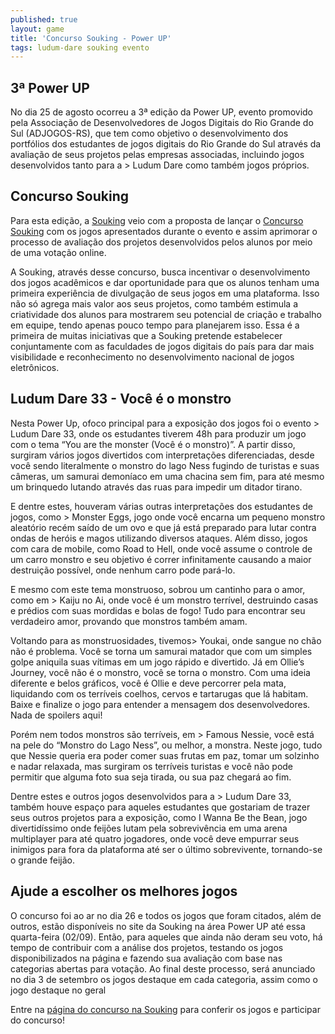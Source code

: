 ```yaml
---
published: true
layout: game
title: 'Concurso Souking - Power UP'
tags: ludum-dare souking evento
---
```



## 3ª Power UP
No dia 25 de agosto ocorreu a 3ª edição da Power UP, evento promovido pela Associação de Desenvolvedores de Jogos Digitais do Rio Grande do Sul (ADJOGOS-RS), que tem como objetivo o desenvolvimento dos portfólios dos estudantes de jogos digitais do Rio Grande do Sul através da avaliação de seus projetos pelas empresas associadas, incluindo jogos desenvolvidos tanto para a > Ludum Dare como também jogos próprios. 

## Concurso Souking
Para esta edição, a <a href="http://www.souking.com.br">Souking</a>
 veio com a proposta de lançar o <a href="http://www.souking.com.br/loja/index.php/power-up" target="_blank">Concurso Souking</a>
 com os jogos apresentados durante o evento e assim aprimorar o processo de avaliação dos projetos desenvolvidos pelos alunos por meio de uma votação online.




A Souking, através desse concurso, busca incentivar o desenvolvimento dos jogos acadêmicos e dar oportunidade para que os alunos tenham uma primeira experiência de divulgação de seus jogos em uma plataforma. Isso não só agrega mais valor aos seus projetos, como também estimula a criatividade dos alunos para mostrarem seu potencial de criação e trabalho em equipe, tendo apenas pouco tempo para planejarem isso. Essa é a primeira de muitas iniciativas que a Souking pretende estabelecer conjuntamente com as faculdades de jogos digitais do país para dar mais visibilidade e reconhecimento no desenvolvimento nacional de jogos eletrônicos.

## Ludum Dare 33 - Você é o monstro
Nesta Power Up, ofoco principal para a exposição dos jogos foi o evento > Ludum Dare 33, onde os estudantes tiverem 48h para produzir um jogo com o tema “You are the monster (Você é o monstro)”. A partir disso, surgiram vários jogos divertidos com interpretações diferenciadas, desde você sendo literalmente o monstro do lago Ness fugindo de turistas e suas câmeras, um samurai demoníaco em uma chacina sem fim, para até mesmo um brinquedo lutando através das ruas para impedir um ditador tirano.




E dentre estes, houveram várias outras interpretações dos estudantes de jogos, como > Monster Eggs, jogo onde você encarna um pequeno monstro aleatório recém saído de um ovo e que já está preparado para lutar contra ondas de heróis e magos utilizando diversos ataques. Além disso, jogos com cara de mobile, como Road to Hell, onde você assume o controle de um carro monstro e seu objetivo é correr infinitamente causando a maior destruição possível, onde nenhum carro pode pará-lo.

E mesmo com este tema monstruoso, sobrou um cantinho para o amor, como em > Kaiju no Ai, onde você é um monstro terrível, destruindo casas e prédios com suas mordidas e bolas de fogo! Tudo para encontrar seu verdadeiro amor, provando que monstros também amam.

Voltando para as monstruosidades, tivemos>  Youkai, onde sangue no chão não é problema. Você se torna um samurai matador que com um simples golpe aniquila suas vítimas em um jogo rápido e divertido. Já em Ollie’s Journey, você não é o monstro, você se torna o monstro. Com uma ideia diferente e belos gráficos, você é Ollie e deve percorrer pela mata, liquidando com os terríveis coelhos, cervos e tartarugas que lá habitam. Baixe e finalize o jogo para entender a mensagem dos desenvolvedores. Nada de spoilers aqui!

Porém nem todos monstros são terríveis, em > Famous Nessie, você está na pele do “Monstro do Lago Ness”, ou melhor, a monstra. Neste jogo, tudo que Nessie queria era poder comer suas frutas em paz, tomar um solzinho e nadar relaxada, mas surgiram os terríveis turistas e você não pode permitir que alguma foto sua seja tirada, ou sua paz chegará ao fim.




Dentre estes e outros jogos desenvolvidos para a > Ludum Dare 33, também houve espaço para aqueles estudantes que gostariam de trazer seus outros projetos para a exposição, como I Wanna Be the Bean, jogo divertidíssimo onde feijões lutam pela sobrevivência em uma arena multiplayer para até quatro jogadores, onde você deve empurrar seus inimigos para fora da plataforma até ser o último sobrevivente, tornando-se o grande feijão.

## Ajude a escolher os melhores jogos
O concurso foi ao ar no dia 26 e todos os jogos que foram citados, além de outros, estão disponíveis no site da Souking na área Power UP até essa quarta-feira (02/09). Então, para aqueles que ainda não deram seu voto, há tempo de contribuir com a análise dos projetos, testando os jogos disponibilizados na página e fazendo sua avaliação com base nas categorias abertas para votação. Ao final deste processo, será anunciado no dia 3 de setembro os jogos destaque em cada categoria, assim como o jogo destaque no geral

Entre na <a href="http://www.souking.com.br/loja/index.php/power-up" target="_blank">página do concurso na Souking</a>
 para conferir os jogos e participar do concurso!

